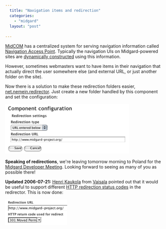 ```yaml
---
  title: "Navigation items and redirection"
  categories: 
    - "midgard"
  layout: "post"

---
```

[MidCOM][1] has a centralized system for serving navigation information called [Navigation Access Point][2]. Typically the navigation UIs on Midgard-powered sites are [dynamically constructed][3] using this information.

However, sometimes webmasters want to have items in their navigation that actually direct the user somewhere else (and external URL, or just another folder on the site). 

Now there is a solution to make these redirection folders easier, [net.nemein.redirector][4]. Just create a new folder handled by this component and set the configuration:

![Redirection configuration](/files/redirector-config.jpg)

__Speaking of redirections__, we're leaving tomorrow morning to Poland for the [Midgard Developer Meeting][5]. Looking forward to seeing as many of you as possible there!

__Updated 2006-07-21:__ [Henri Kaukola][6] from [Vaisala][7] pointed out that it would be useful to support different [HTTP redirection status codes][8] in the redirector. This is now done:

![Choosing HTTP status code for the redirect](/files/redirector-http-status-codes.jpg)

[1]: http://www.midgard-project.org/documentation/midcom/
[2]: http://www.midgard-project.org/midcom-permalink-605136b3ee7596f0b53838dce41b6f5c
[3]: http://bergie.iki.fi/midcom-permalink-ee2a9adc38ab89dba7c45d4ad5a60de4
[4]: http://pear.midcom-project.org/index.php?package=net_nemein_redirector&release=1.0.0&downloads
[5]: http://www.midgard-project.org/community/events/e4f69dcc5fa78db88a9396a8f300dbad.html
[6]: http://www.kaukolaweb.com/
[7]: http://www.vaisala.com/
[8]: http://www.mattcutts.com/blog/seo-advice-discussing-302-redirects/